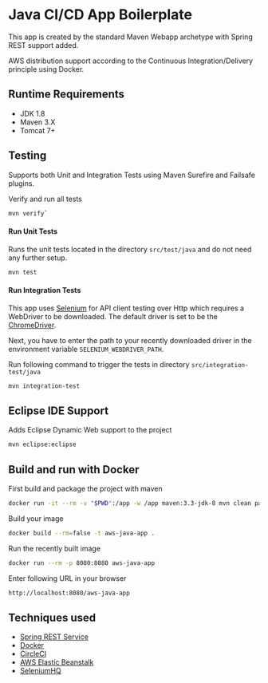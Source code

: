 # Java CI/CD App Boilerplate

This app is created by the standard Maven Webapp archetype with Spring REST support added. 

AWS distribution support according to the Continuous Integration/Delivery principle using Docker.

## Runtime Requirements

- JDK 1.8
- Maven 3.X
- Tomcat 7+

## Testing

Supports both Unit and Integration Tests using Maven Surefire and Failsafe plugins.

Verify and run all tests

```sh
mvn verify`
```

#### Run Unit Tests

Runs the unit tests located in the directory `src/test/java` and do not need any further setup. 

```sh
mvn test
```

#### Run Integration Tests
This app uses [Selenium](http://www.seleniumhq.org) for API client testing over Http which requires a WebDriver to be downloaded. The default driver is set to be the [ChromeDriver](https://sites.google.com/a/chromium.org/chromedriver/downloads).

Next, you have to enter the path to your recently downloaded driver in the environment variable `SELENIUM_WEBDRIVER_PATH`.

Run following command to trigger the tests in directory `src/integration-test/java`

```sh
mvn integration-test
```

## Eclipse IDE Support

Adds Eclipse Dynamic Web support to the project 

```sh
mvn eclipse:eclipse
```

## Build and run with Docker

First build and package the project with maven

```sh
docker run -it --rm -v "$PWD":/app -w /app maven:3.3-jdk-8 mvn clean package
```

Build your image

```sh
docker build --rm=false -t aws-java-app .
```

Run the recently built image

```sh
docker run --rm -p 8080:8080 aws-java-app
```

Enter following URL in your browser

```sh
http://localhost:8080/aws-java-app
```

## Techniques used

- [Spring REST Service](https://spring.io/guides/gs/rest-service/)
- [Docker](http://www.docker.com)
- [CircleCI](http://circleci.com)
- [AWS Elastic Beanstalk](https://aws.amazon.com/elasticbeanstalk/)
- [SeleniumHQ](http://seleniumhq.org)
